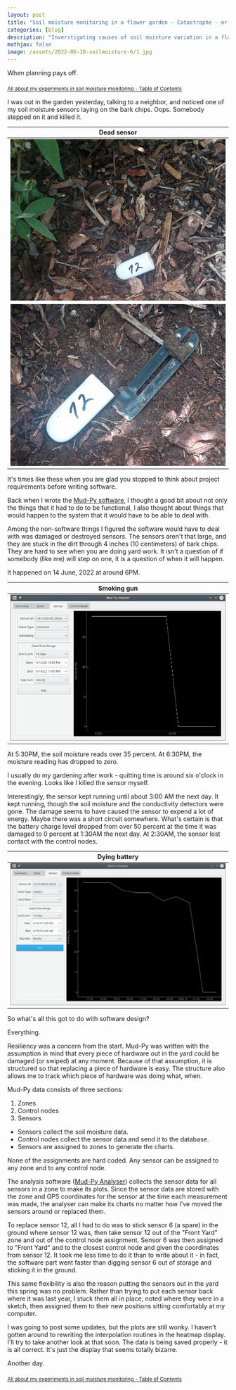 ```yaml
---
layout: post
title: "Soil moisture monitoring in a flower garden - Catastrophe - or not"
categories: [blog]
description: "Inverstigating causes of soil moisture variation in a flower garden."
mathjax: false
image: /assets/2022-06-18-soilmoisture-6/1.jpg
---
```

When planning pays off.

<sub>[All about my experiments in soil moisture monitoring - Table of Contents](soilmoisture-toc)</sub>

I was out in the garden yesterday, talking to a neighbor, and noticed one of my soil moisture sensors laying on the bark chips.  Oops.  Somebody stepped on it and killed it.

|Dead sensor|
|-----------|
|![Dead sensor 1](/assets/2022-06-18-soilmoisture-6/1.jpg)|
|![Dead sensor 2](/assets/2022-06-18-soilmoisture-6/2.jpg)|

It's times like these when you are glad you stopped to think about project requirements before writing software.

Back when I wrote the [Mud-Py software,](https://github.com/JosephEoff/Mud-Py) I thought a good bit about not only the things that it had to do to be functional,  I also thought about things that would happen to the system that it would have to be able to deal with.

Among the non-software things I figured the software would have to deal with was damaged or destroyed sensors.  The sensors aren't that large, and they are stuck in the dirt through 4 inches (10 centimeters) of bark chips.  They are hard to see when you are doing yard work. It isn't a question of if somebody (like me) will step on one, it is a question of when it will happen.

It happened on 14 June, 2022 at around 6PM.

|Smoking gun|
|-----------|
|![Smoking gun](/assets/2022-06-18-soilmoisture-6/3.png)|

At 5:30PM, the soil moisture reads over 35 percent.  At 6:30PM, the moisture reading has dropped to zero.

I usually do my gardening after work - quitting time is around six o'clock in the evening.  Looks like I killed the sensor myself.

Interestingly, the sensor kept running until about 3:00 AM the next day.  It kept running, though the soil moisture  and the conductivity detectors were gone.  The damage seems to have caused the sensor to expend a lot of energy.  Maybe there was a short circuit somewhere.  What's certain is that the battery charge level dropped from over 50 percent at the time it was damaged to 0 percent at 1:30AM the next day.  At 2:30AM, the sensor lost contact with the control nodes.

|Dying battery|
|-------------|
|![Dying battery](/assets/2022-06-18-soilmoisture-6/4.png)|

So what's all this got to do with software design?

Everything.

Resiliency was a concern from the start.  Mud-Py was written with the assumption in mind that every piece of hardware out in the yard could be damaged (or swiped) at any moment.  Because of that assumption, it is structured so that replacing a piece of hardware is easy.  The structure also allows me to track which piece of hardware was doing what, when.

Mud-Py data consists of three sections:
1. Zones
2. Control nodes
3. Sensors

- Sensors collect the soil moisture data.
- Control nodes collect the sensor data and send it to the database.
- Sensors are assigned to zones to generate the charts.

None of the assignments are hard coded.  Any sensor can be assigned to any zone and to any control node.

The analysis software ([Mud-Py Analyser](https://github.com/JosephEoff/Mud-Py-Analyser)) collects the sensor data for all sensors in a zone to make its plots.  Since the sensor data are stored with the zone and GPS coordinates for the sensor at the time each measurement was made, the analyser can make its charts no matter how I've moved the sensors around or replaced them.

To replace sensor 12, all I had to do was to stick sensor 6 (a spare) in the ground where sensor 12 was, then take sensor 12 out of the "Front Yard" zone and out of the control node assignment. Sensor 6 was then assigned to "Front Yard" and to the closest control node and given the coordinates from sensor 12.  It took me less time to do it than to write about it - in fact, the software part went faster than digging sensor 6 out of storage and sticking it in the ground.

This same flexibility is also the reason putting the sensors out in the yard this spring was no problem.  Rather than trying to put each sensor back where it was last year, I stuck them all in place, noted where they were in a sketch, then assigned them to their new positions sitting comfortably at my computer.

I was going to post some updates, but the plots are still wonky.  I haven't gotten around to rewriting the interpolation routines in the heatmap display.  I'll try to take another look at that soon.  The data is being saved properly - it is all correct.  It's just the display that seems totally bizarre.

Another day.




<sub>[All about my experiments in soil moisture monitoring - Table of Contents](soilmoisture-toc)</sub>
